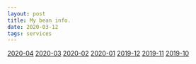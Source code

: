 ```yaml
---
layout: post
title: My bean info.
date: 2020-03-12
tags: services
---
```


<a href="{{ site.baseurl }}/assets/html/babystory/diary_inha_202004.html" target="blank">2020-04</a>
<a href="{{ site.baseurl }}/assets/html/babystory/diary_inha_202003.html" target="blank">2020-03</a>
<a href="{{ site.baseurl }}/assets/html/babystory/diary_inha_202002.html" target="blank">2020-02</a>
<a href="{{ site.baseurl }}/assets/html/babystory/diary_inha_202001.html" target="blank">2020-01</a>
<a href="{{ site.baseurl }}/assets/html/babystory/diary_inha_201912.html" target="blank">2019-12</a>
<a href="{{ site.baseurl }}/assets/html/babystory/diary_inha_201911.html" target="blank">2019-11</a>
<a href="{{ site.baseurl }}/assets/html/babystory/diary_inha_201910.html" target="blank">2019-10</a>
